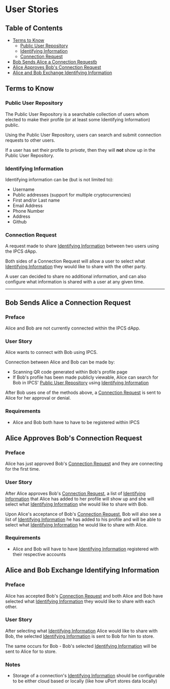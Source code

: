 # User Stories

## Table of Contents

- [Terms to Know](#terms-to-know)
    - [Public User Repository](#public-user-repository)
    - [Identifying Information](#identifying-information)
    - [Connection Request](#connection-request)
- [Bob Sends Alice a Connection Requestb](#bob-aends-alice-a-connection-request)
- [Alice Approves Bob's Connection Request](#alice-approves-bobs-connection-request)
- [Alice and Bob Exchange Identifying Information](#alice-and-bob-exchange-identifying-information)

## Terms to Know

### Public User Repository

The Public User Repository is a searchable collection of users whom elected to make their profile (or at least some Identifying Information) public.

Using the Public User Repository, users can search and submit connection requests to other users.

If a user has set their profile to _private_, then they will **not** show up in the Public User Repository.

### Identifying Information

Identifying information can be (but is not limited to):

- Username
- Public addresses (support for multiple cryptocurrencies)
- First and/or Last name
- Email Address
- Phone Number
- Address
- Github

### Connection Request

A request made to share [Identifying Information](#identifying-information) between two users using the IPCS dApp.

Both sides of a Connection Request will allow a user to select what [Identifying Information](#identifying-information) they would like to share with the other party.

A user can decided to share no additional information, and can also configure what information is shared with a user at any given time.

---

## Bob Sends Alice a Connection Request

### Preface

Alice and Bob are not currently connected within the IPCS dApp.

### User Story

Alice wants to connect with Bob using IPCS.

Connection between Alice and Bob can be made by:

- Scanning QR code generated within Bob's profile page
- If Bob's profile has been made publicly viewable, Alice can search for Bob in IPCS' [Public User Repository](#public-user-repository) using [Identifying Information](#identifying-information)

After Bob uses one of the methods above, a [Connection Request](#connection-request) is sent to Alice for her approval or denial.

### Requirements

- Alice and Bob both have to have to be registered within IPCS

## Alice Approves Bob's Connection Request

### Preface

Alice has just approved Bob's [Connection Request](#connection-request) and they are connecting for the first time.

### User Story

After Alice approves Bob's [Connection Request](#connection-request), a list of [Identifying Information](#identifying-information) that Alice has added to her profile will show up and she will select what [Identifying Information](#identifying-information) she would like to share with Bob.

Upon Alice's acceptance of Bob's [Connection Request](#connection-request), Bob will also see a list of [Identifying Information](#identifying-information) he has added to his profile and will be able to select what [Identifying Information](#identifying-information) he would like to share with Alice.

### Requirements

- Alice and Bob will have to have [Identifying Information](#identifying-information) registered with their respective accounts

## Alice and Bob Exchange Identifying Information

### Preface

Alice has accepted Bob's [Connection Request](#connection-request) and both Alice and Bob have selected what [Identifying Information](#identifying-information) they would like to share with each other.

### User Story

After selecting what [Identifying Information](#identifying-information) Alice would like to share with Bob, the selected [Identifying Information](#identifying-information) is sent to Bob for him to store.

The same occurs for Bob - Bob's selected [Identifying Information](#identifying-information) will be sent to Alice for to store.

### Notes

- Storage of a connection's [Identifying Information](#identifying-information) should be configurable to be either cloud based or locally (like how uPort stores data locally)

